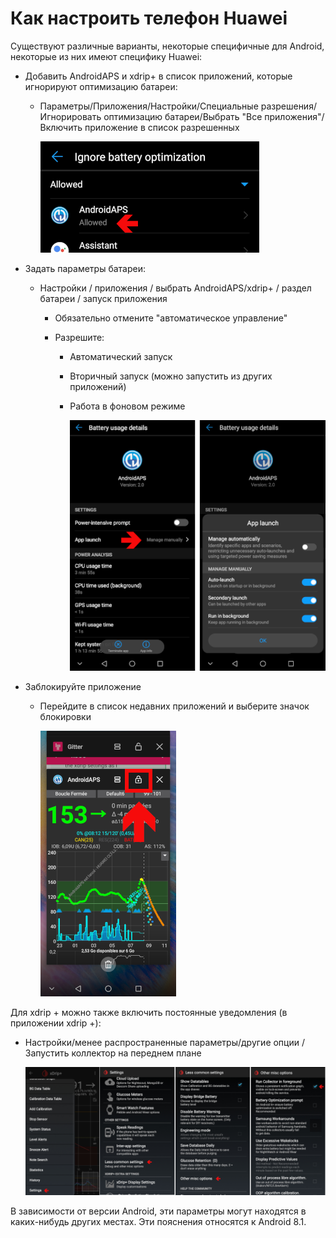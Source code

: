 # Как настроить телефон Huawei

Существуют различные варианты, некоторые специфичные для Android, некоторые из них имеют специфику Huawei:

* Добавить AndroidAPS и xdrip+ в список приложений, которые игнорируют оптимизацию батареи:
  
  * Параметры/Приложения/Настройки/Специальные разрешения/Игнорировать оптимизацию батареи/Выбрать "Все приложения"/Включить приложение в список разрешенных
    
    ![Huawei - игнорировать оптимизацию батареи](../images/Huawei_BatteryOptimization.png)

* Задать параметры батареи:
  
  * Настройки / приложения / выбрать AndroidAPS/xdrip+ / раздел батареи / запуск приложения
    
    * Обязательно отмените "автоматическое управление"
    * Разрешите:
      
      * Автоматический запуск
      * Вторичный запуск (можно запустить из других приложений)
      * Работа в фоновом режиме
        
        ![Huawei - параметры батареи](../images/Huawei_BatteryOptions.png)

* Заблокируйте приложение
  
  * Перейдите в список недавних приложений и выберите значок блокировки
    
    ![Huawei - блокировка приложения](../images/Huawei_LockApp.png)

Для xdrip + можно также включить постоянные уведомления (в приложении xdrip +):

* Настройки/менее распространенные параметры/другие опции /Запустить коллектор на переднем плане
  
  ![Настройки xdrip+ - коллектор на переднем плане](../images/xdrip_collector_foreground.png)

В зависимости от версии Android, эти параметры могут находятся в каких-нибудь других местах. Эти пояснения относятся к Android 8.1.